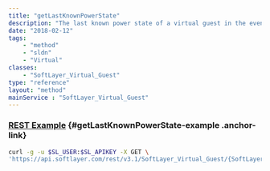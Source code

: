```yaml
---
title: "getLastKnownPowerState"
description: "The last known power state of a virtual guest in the event the guest is turned off outside of IMS or has gone offline."
date: "2018-02-12"
tags:
    - "method"
    - "sldn"
    - "Virtual"
classes:
    - "SoftLayer_Virtual_Guest"
type: "reference"
layout: "method"
mainService : "SoftLayer_Virtual_Guest"
---
```


### [REST Example](#getLastKnownPowerState-example) <a href="/article/rest/"><i class="fas fa-question"></i></a> {#getLastKnownPowerState-example .anchor-link} 
```bash
curl -g -u $SL_USER:$SL_APIKEY -X GET \
'https://api.softlayer.com/rest/v3.1/SoftLayer_Virtual_Guest/{SoftLayer_Virtual_GuestID}/getLastKnownPowerState'
```
